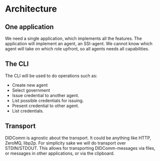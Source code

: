 # Architecture

## One application

We need a single application, which implements all the features. The application will implement an agent, an SSI-agent. We cannot know which agent will take on which role upfront, so all agents needs all capabilities.

## The CLI

The CLI will be used to do operations such as: 
- Create new agent
- Select government
- Issue credential to another agent.
- List possible credentials for issuing.
- Present credential to other agent.
- List credentials.

## Transport

DIDComm is agnostic about the transport. It could be anything like HTTP, ZeroMQ, libp2p. For simplicity sake we will do transport over STDIN/STDOUT. This allows for transporting DIDComm-messages via files, or messages in other applications, or via the clipboard.

